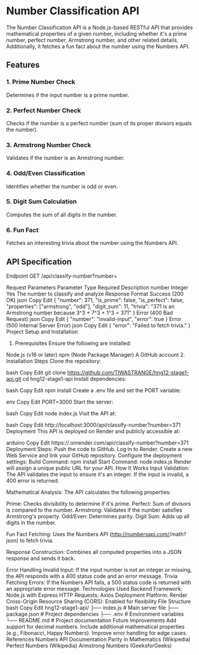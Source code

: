 # Number Classification API
The Number Classification API is a Node.js-based RESTful API that provides mathematical properties of a given number, including whether it's a prime number, perfect number, Armstrong number, and other related details. Additionally, it fetches a fun fact about the number using the Numbers API.

## Features
### 1. Prime Number Check
Determines if the input number is a prime number.

### 2. Perfect Number Check
Checks if the number is a perfect number (sum of its proper divisors equals the number).

### 3. Armstrong Number Check 
Validates if the number is an Armstrong number.

### 4. Odd/Even Classification
Identifies whether the number is odd or even.

### 5. Digit Sum Calculation 
Computes the sum of all digits in the number.

### 6. Fun Fact
Fetches an interesting trivia about the number using the Numbers API.


## API Specification
Endpoint
GET /api/classify-number?number=<number>

Request Parameters
Parameter	Type	Required	Description
number	Integer	Yes	The number to classify and analyze
Response Format
Success (200 OK)
json
Copy
Edit
{
    "number": 371,
    "is_prime": false,
    "is_perfect": false,
    "properties": ["armstrong", "odd"],
    "digit_sum": 11,
    "trivia": "371 is an Armstrong number because 3^3 + 7^3 + 1^3 = 371"
}
Error (400 Bad Request)
json
Copy
Edit
{
    "number": "invalid-input",
    "error": true
}
Error (500 Internal Server Error)
json
Copy
Edit
{
    "error": "Failed to fetch trivia."
}
Project Setup and Installation
1. Prerequisites
Ensure the following are installed:

Node.js (v16 or later)
npm (Node Package Manager)
A GitHub account
2. Installation Steps
Clone the repository:

bash
Copy
Edit
git clone https://github.com/TIWASTRANGE/hng12-stage1-api.git
cd hng12-stage1-api
Install dependencies:

bash
Copy
Edit
npm install
Create a .env file and set the PORT variable:

env
Copy
Edit
PORT=3000
Start the server:

bash
Copy
Edit
node index.js
Visit the API at:

bash
Copy
Edit
http://localhost:3000/api/classify-number?number=371
Deployment
This API is deployed on Render and publicly accessible at:

arduino
Copy
Edit
https://<your-app-name>.onrender.com/api/classify-number?number=371
Deployment Steps:
Push the code to GitHub.
Log in to Render.
Create a new Web Service and link your GitHub repository.
Configure the deployment settings:
Build Command: npm install
Start Command: node index.js
Render will assign a unique public URL for your API.
How It Works
Input Validation:
The API validates the input to ensure it's an integer. If the input is invalid, a 400 error is returned.

Mathematical Analysis:
The API calculates the following properties:

Prime: Checks divisibility to determine if it's prime.
Perfect: Sum of divisors is compared to the number.
Armstrong: Validates if the number satisfies Armstrong's property.
Odd/Even: Determines parity.
Digit Sum:
Adds up all digits in the number.

Fun Fact Fetching:
Uses the Numbers API (http://numbersapi.com/<number>/math?json) to fetch trivia.

Response Construction:
Combines all computed properties into a JSON response and sends it back.

Error Handling
Invalid Input:
If the input number is not an integer or missing, the API responds with a 400 status code and an error message.
Trivia Fetching Errors:
If the Numbers API fails, a 500 status code is returned with an appropriate error message.
Technologies Used
Backend Framework: Node.js with Express
HTTP Requests: Axios
Deployment Platform: Render
Cross-Origin Resource Sharing (CORS): Enabled for flexibility
File Structure
bash
Copy
Edit
hng12-stage1-api/
├── index.js         # Main server file
├── package.json     # Project dependencies
├── .env             # Environment variables
└── README.md        # Project documentation
Future Improvements
Add support for decimal numbers.
Include additional mathematical properties (e.g., Fibonacci, Happy Numbers).
Improve error handling for edge cases.
References
Numbers API Documentation
Parity in Mathematics (Wikipedia)
Perfect Numbers (Wikipedia)
Armstrong Numbers (GeeksforGeeks)
